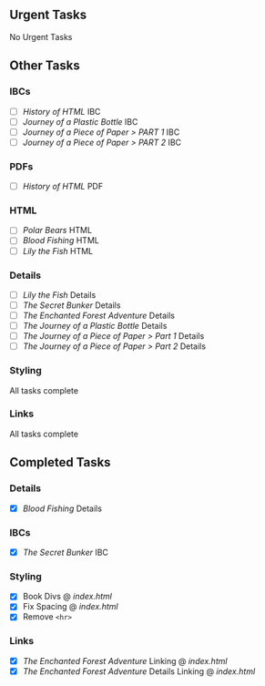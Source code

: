 ## Urgent Tasks

No Urgent Tasks

## Other Tasks

### IBCs

- [ ] _History of HTML_ IBC
- [ ] _Journey of a Plastic Bottle_ IBC
- [ ] _Journey of a Piece of Paper > PART 1_ IBC
- [ ] _Journey of a Piece of Paper > PART 2_ IBC

### PDFs

- [ ] _History of HTML_ PDF

### HTML

- [ ] _Polar Bears_ HTML
- [ ] _Blood Fishing_ HTML
- [ ] _Lily the Fish_ HTML

### Details

- [ ] _Lily the Fish_ Details
- [ ] _The Secret Bunker_ Details
- [ ] _The Enchanted Forest Adventure_ Details
- [ ] _The Journey of a Plastic Bottle_ Details
- [ ] _The Journey of a Piece of Paper > Part 1_ Details
- [ ] _The Journey of a Piece of Paper > Part 2_ Details

### Styling

All tasks complete

### Links

All tasks complete

## Completed Tasks

### Details

- [x] _Blood Fishing_ Details

### IBCs

- [x] _The Secret Bunker_ IBC

### Styling

- [x] Book Divs @ _index.html_
- [x] Fix Spacing @ _index.html_
- [x] Remove `<hr>`

### Links

- [x] _The Enchanted Forest Adventure_ Linking @ _index.html_
- [x] _The Enchanted Forest Adventure_ Details Linking @ _index.html_

